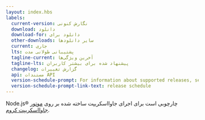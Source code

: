 ```yaml
---
layout: index.hbs
labels:
  current-version: نگارش کنونی
  download: دانلود
  download-for: دانلود برای
  other-downloads: سایر دانلود‌ها
  current: جاری
  lts: پشتیبانی طولانی مدت
  tagline-current: آخرین ویژگی‌ها
  tagline-lts: پیشنهاد شده برای بیشتر کاربران
  changelog: گزارش تغییرات
  api: مستندات API
  version-schedule-prompt: For information about supported releases, see the
  version-schedule-prompt-link-text: release schedule
---
```


Node.js® چارچوبی است برای اجرای جاوااسکریپت ساخته شده بر روی [موتور جاوااسکریپت کروم](https://v8.dev/).
